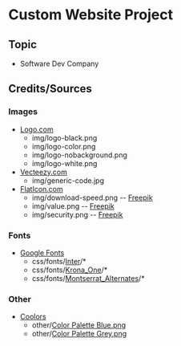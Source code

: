 # Custom Website Project

## Topic

 - Software Dev Company

## Credits/Sources

### Images
- [Logo.com](https://logo.com/) 
	- img/logo-black.png
	- img/logo-color.png
	- img/logo-nobackground.png
	- img/logo-white.png
- [Vecteezy.com](https://www.vecteezy.com/photo/3343387-desktop-source-code-and-wallpaper-by-coding-and-programming)
	- img/generic-code.jpg
- [FlatIcon.com](https://www.flaticon.com/)
	- img/download-speed.png -- [Freepik](https://www.flaticon.com/authors/freepik)
	- img/value.png -- [Freepik](https://www.flaticon.com/authors/freepik)
	- img/security.png -- [Freepik](https://www.flaticon.com/authors/freepik)
### Fonts
- [Google Fonts](https://fonts.google.com/)
	- css/fonts/[Inter](https://fonts.google.com/specimen/Inter)/*
	- css/fonts/[Krona_One](https://fonts.google.com/specimen/Krona+One)/*
	- css/fonts/[Montserrat_Alternates](https://fonts.google.com/specimen/Montserrat+Alternates)/*
### Other
- [Coolors](https://coolors.co/)
	- other/[Color Palette Blue.png](https://coolors.co/palette/012a4a-013a63-01497c-014f86-2a6f97-2c7da0-468faf-61a5c2-89c2d9-a9d6e5)
	- other/[Color Palette Grey.png](https://coolors.co/palette/f8f9fa-e9ecef-dee2e6-ced4da-adb5bd-6c757d-495057-343a40-212529)